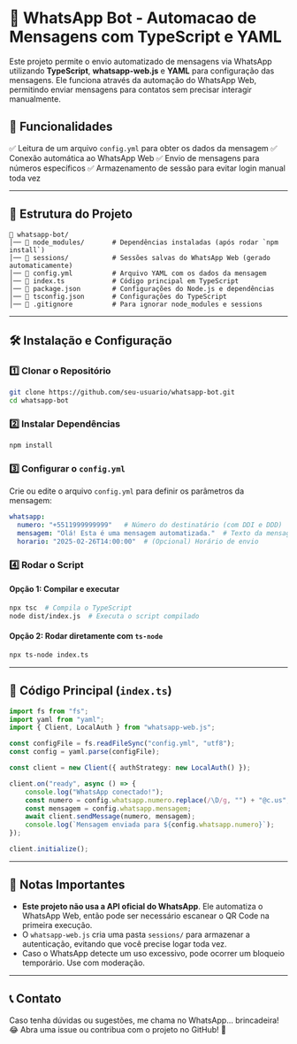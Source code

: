 # 🤖 WhatsApp Bot - Automacao de Mensagens com TypeScript e YAML

Este projeto permite o envio automatizado de mensagens via WhatsApp utilizando **TypeScript**, **whatsapp-web.js** e **YAML** para configuração das mensagens. Ele funciona através da automação do WhatsApp Web, permitindo enviar mensagens para contatos sem precisar interagir manualmente.

## 📌 Funcionalidades
✅ Leitura de um arquivo `config.yml` para obter os dados da mensagem
✅ Conexão automática ao WhatsApp Web
✅ Envio de mensagens para números específicos
✅ Armazenamento de sessão para evitar login manual toda vez

---

## 📁 Estrutura do Projeto

```
📂 whatsapp-bot/
│── 📂 node_modules/       # Dependências instaladas (após rodar `npm install`)
│── 📂 sessions/           # Sessões salvas do WhatsApp Web (gerado automaticamente)
│── 📜 config.yml          # Arquivo YAML com os dados da mensagem
│── 📜 index.ts            # Código principal em TypeScript
│── 📜 package.json        # Configurações do Node.js e dependências
│── 📜 tsconfig.json       # Configurações do TypeScript
│── 📜 .gitignore          # Para ignorar node_modules e sessions
```

---

## 🛠️ Instalação e Configuração

### 1️⃣ **Clonar o Repositório**
```sh
git clone https://github.com/seu-usuario/whatsapp-bot.git
cd whatsapp-bot
```

### 2️⃣ **Instalar Dependências**
```sh
npm install
```

### 3️⃣ **Configurar o `config.yml`**
Crie ou edite o arquivo `config.yml` para definir os parâmetros da mensagem:

```yml
whatsapp:
  numero: "+5511999999999"   # Número do destinatário (com DDI e DDD)
  mensagem: "Olá! Esta é uma mensagem automatizada."  # Texto da mensagem
  horario: "2025-02-26T14:00:00"  # (Opcional) Horário de envio
```

### 4️⃣ **Rodar o Script**
#### Opção 1: Compilar e executar
```sh
npx tsc  # Compila o TypeScript
node dist/index.js  # Executa o script compilado
```

#### Opção 2: Rodar diretamente com `ts-node`
```sh
npx ts-node index.ts
```

---

## 📜 Código Principal (`index.ts`)

```ts
import fs from "fs";
import yaml from "yaml";
import { Client, LocalAuth } from "whatsapp-web.js";

const configFile = fs.readFileSync("config.yml", "utf8");
const config = yaml.parse(configFile);

const client = new Client({ authStrategy: new LocalAuth() });

client.on("ready", async () => {
    console.log("WhatsApp conectado!");
    const numero = config.whatsapp.numero.replace(/\D/g, "") + "@c.us";
    const mensagem = config.whatsapp.mensagem;
    await client.sendMessage(numero, mensagem);
    console.log(`Mensagem enviada para ${config.whatsapp.numero}`);
});

client.initialize();
```

---

## 📌 Notas Importantes
- **Este projeto não usa a API oficial do WhatsApp**. Ele automatiza o WhatsApp Web, então pode ser necessário escanear o QR Code na primeira execução.
- O `whatsapp-web.js` cria uma pasta `sessions/` para armazenar a autenticação, evitando que você precise logar toda vez.
- Caso o WhatsApp detecte um uso excessivo, pode ocorrer um bloqueio temporário. Use com moderação.

---

## 📞 Contato
Caso tenha dúvidas ou sugestões, me chama no WhatsApp... brincadeira! 😂 Abra uma issue ou contribua com o projeto no GitHub! 🚀
